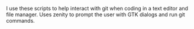 I use these scripts to help interact with git when coding in a text editor and
file manager.  Uses zenity to prompt the user with GTK dialogs and run git
commands.
